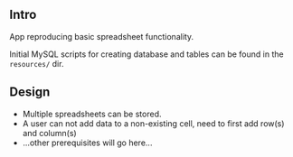 ## Intro

App reproducing basic spreadsheet functionality.

Initial MySQL scripts for creating database and tables can be found in the `resources/` dir.

## Design

* Multiple spreadsheets can be stored.
* A user can not add data to a non-existing cell, need to first add row(s) and column(s)
* ...other prerequisites will go here...